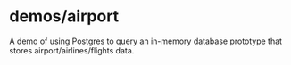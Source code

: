 # demos/airport
A demo of using Postgres to query an in-memory database prototype that stores airport/airlines/flights data.

